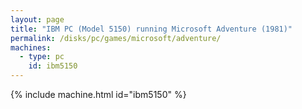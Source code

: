```yaml
---
layout: page
title: "IBM PC (Model 5150) running Microsoft Adventure (1981)"
permalink: /disks/pc/games/microsoft/adventure/
machines:
  - type: pc
    id: ibm5150
---
```


{% include machine.html id="ibm5150" %}
